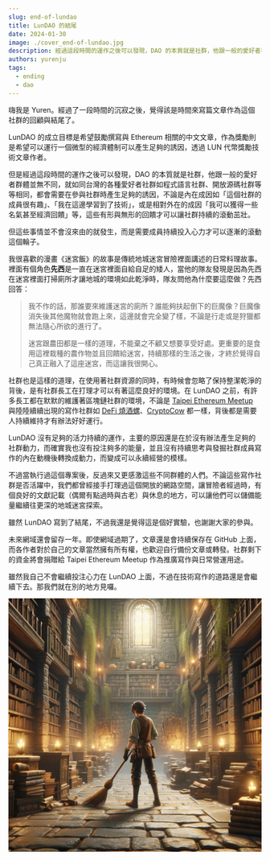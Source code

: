 ```yaml
---
slug: end-of-lundao
title: LunDAO 的結尾
date: 2024-01-30
image: ./cover_end-of-lundao.jpg
description: 經過這段時間的運作之後可以發現，DAO 的本質就是社群，他跟一般的愛好者群體並無不同，就如同台灣的各種愛好者社群如程式語言社群、開放源碼社群等等相同，都會需要在參與社群時產生足夠的誘因，不論是內在成因如「這個社群的成員很有趣」、「我在這邊學習到了技術」，或是相對外在的成因「我可以獲得一些名氣甚至經濟回饋」等，這些有形與無形的回饋才可以讓社群持續的滾動茁壯。
authors: yurenju
tags:
  - ending
  - dao
---
```


嗨我是 Yuren。經過了一段時間的沉寂之後，覺得該是時間來寫篇文章作為這個社群的回顧與結尾了。

LunDAO 的成立目標是希望鼓勵撰寫與 Ethereum 相關的中文文章，作為獎勵則是希望可以運行一個微型的經濟體制可以產生足夠的誘因，透過 LUN 代幣獎勵技術文章作者。

但是經過這段時間的運作之後可以發現，DAO 的本質就是社群，他跟一般的愛好者群體並無不同，就如同台灣的各種愛好者社群如程式語言社群、開放源碼社群等等相同，都會需要在參與社群時產生足夠的誘因，不論是內在成因如「這個社群的成員很有趣」、「我在這邊學習到了技術」，或是相對外在的成因「我可以獲得一些名氣甚至經濟回饋」等，這些有形與無形的回饋才可以讓社群持續的滾動茁壯。

但這些事情並不會沒來由的就發生，而是需要成員持續投入心力才可以逐漸的滾動這個輪子。

<!--truncate-->

我很喜歡的漫畫《迷宮飯》的故事是傳統地城迷宮冒險裡面講述的日常料理故事。裡面有個角色**先西**是一直在迷宮裡面自給自足的矮人，當他的隊友發現是因為先西在迷宮裡面打掃廁所才讓地城的環境如此乾淨時，隊友問他為什麼要這麼做？先西回答：

> 我不作的話，那誰要來維護迷宮的廁所？誰能夠扶起倒下的巨魔像？巨魔像消失後其他魔物就會跑上來，這邊就會完全變了樣，不論是行走或是狩獵都無法隨心所欲的進行了。
>
> 迷宮跟農田都是一樣的道理，不能棄之不顧又想要享受好處。更重要的是食用這裡栽種的農作物並且回饋給迷宮，持續那樣的生活之後，才終於覺得自己真正融入了這座迷宮，而這讓我很開心。

社群也是這樣的道理，在使用著社群資源的同時，有時候會忽略了保持整潔乾淨的背後，是有社群長工在打理才可以有著這麼良好的環境。在 LunDAO 之前，有許多長工都在默默的維護著區塊鏈社群的環境，不論是 [Taipei Ethereum Meetup](https://medium.com/taipei-ethereum-meetup) 與陸陸續續出現的寫作社群如 [DeFi 燒酒螺](https://medium.com/defi-taiwan/tagged/defi)、[CryptoCow](https://medium.com/cryptocow) 都一樣，背後都是需要人持續維持才有辦法好好運行。

LunDAO 沒有足夠的活力持續的運作，主要的原因還是在於沒有辦法產生足夠的社群動力，而確實我也沒有投注夠多的能量，並且沒有持續思考與發掘社群成員寫作的內在動機後轉換成動力，而變成可以永續經營的模樣。

不過當執行過這個專案後，反過來又更感激這些不同群體的人們。不論這些寫作社群是否活躍中，我們都曾經接手打理過這個開放的網路空間，讓冒險者經過時，有個良好的文獻記載（偶爾有點過時與古老）與休息的地方，可以讓他們可以儲備能量繼續往更深的地城迷宮探索。

雖然 LunDAO 寫到了結尾，不過我還是覺得這是個好實驗，也謝謝大家的參與。

未來網域還會留存一年。即使網域過期了，文章還是會持續保存在 GitHub 上面，而各作者對於自己的文章當然擁有所有權，也歡迎自行備份文章或轉發。社群剩下的資金將會捐贈給 Taipei Ethereum Meetup 作為推廣寫作與日常營運用途。

雖然我自己不會繼續投注心力在 LunDAO 上面，不過在技術寫作的道路還是會繼續下去。那我們就在別的地方見囉。

![cover_end-of-lundao.jpg](./cover_end-of-lundao.jpg)
